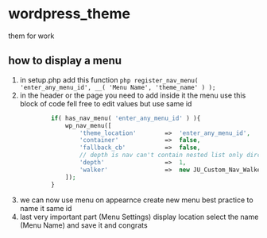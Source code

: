 # wordpress_theme
them for work


## how to display a menu 

1.  in setup.php add this function ```php register_nav_menu( 'enter_any_menu_id', __( 'Menu Name', 'theme_name' ) ); ```
2.  in the header or the page you need to add inside it the menu use this block of code fell free to edit values but use same id 
```php
            if( has_nav_menu( 'enter_any_menu_id' ) ){
                wp_nav_menu([
                    'theme_location'        =>  'enter_any_menu_id',
                    'container'             =>  false,
                    'fallback_cb'           =>  false,
                    // depth is nav can't contain nested list only dirct link else use 0 for all or 2,3 etc
                    'depth'                 =>  1,
                    'walker'                =>  new JU_Custom_Nav_Walker()
                ]);
            }

```

3. we can now use menu on appearnce create new menu best practice to name it same id 
4. last very important part  (Menu Settings) display location select the name (Menu Name) and save it and congrats
